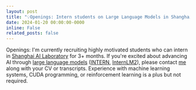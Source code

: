 ```yaml
---
layout: post
title: "💡Openings: Intern students on Large Language Models in Shanghai AI Laboratory."
date: 2024-01-20 00:00:00-0000
inline: False
related_posts: false
---
```


Openings: I'm currently recruiting highly motivated students who can intern in [Shanghai AI Laboratory](https://shlab.org.cn) for 3+ months.  If you're excited about advancing AI through <u>large language models</u> ([INTERN](https://www.shine.cn/news/metro/2307085932/), [InternLM2](https://www.shlab.org.cn/news/5443847)), please contact [me](mailto:qwengaa@cse.ust.hk) along with your CV or transcripts.  Experience with machine learning systems, CUDA programming, or reinforcement learning is a plus but not required.
